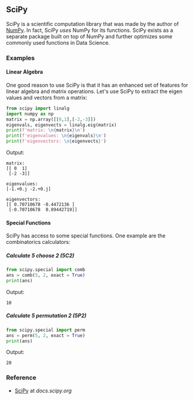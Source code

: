 ## SciPy

SciPy is a scientific computation library that was made by the author of [NumPy](/extralibs/numpy). In fact, SciPy _uses_ NumPy for its functions. SciPy exists as a separate package built on top of NumPy and further optimizes some commonly used functions in Data Science.

### Examples

#### Linear Algebra

One good reason to use SciPy is that it has an enhanced set of features for linear algebra and matrix operations. Let's use SciPy to extract the eigen values and vectors from a matrix:

```python
from scipy import linalg
import numpy as np
matrix = np.array([[0,1],[-2,-3]])
eigenvals, eigenvects = linalg.eig(matrix)
print(f'matrix: \n{matrix}\n')
print(f'eigenvalues: \n{eigenvals}\n')
print(f'eigenvectors: \n{eigenvects}')
```

Output:

```text
matrix:
[[ 0  1]
 [-2 -3]]

eigenvalues:
[-1.+0.j -2.+0.j]

eigenvectors:
[[ 0.70710678 -0.4472136 ]
 [-0.70710678  0.89442719]]
```

#### Special Functions

SciPy has access to some special functions. One example are the combinatorics calculators:

##### Calculate 5 choose 2 (5C2)

```python
from scipy.special import comb
ans = comb(5, 2, exact = True)
print(ans)
```

Output:

```text
10
```

##### Calculate 5 permutation 2 (5P2)

```python
from scipy.special import perm
ans = perm(5, 2, exact = True)
print(ans)
```

Output:

```text
20
```

### Reference

-   [SciPy](https://docs.scipy.org/doc/scipy/) at _docs.scipy.org_
